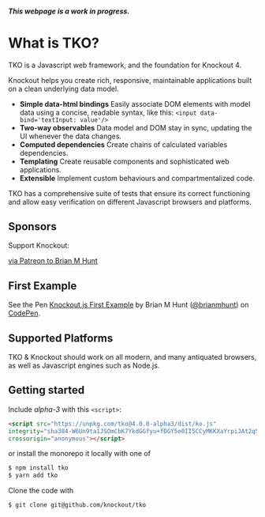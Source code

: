 
<div class='alert alert-danger text-center'>
	<h5>This webpage is a work in progress.</h5>
</div>

# What is TKO?

TKO is a Javascript web framework, and the foundation for Knockout 4.

Knockout helps you create rich, responsive, maintainable applications built on a clean underlying data model.

- **Simple data-html bindings**
  Easily associate DOM elements with model data using a concise, readable syntax, like this: `<input data-bind='textInput: value'/>`
- **Two-way observables**
  Data model and DOM stay in sync, updating the UI whenever the data changes.
- **Computed dependencies**
  Create chains of calculated variables dependencies.
- **Templating**
  Create reusable components and sophisticated web applications.
- **Extensible**
  Implement custom behaviours and compartmentalized code.

TKO has a comprehensive suite of tests that ensure its correct functioning and allow easy verification on different Javascript browsers and platforms.

## Sponsors

Support Knockout:

<a class='btn btn-primary btn-lg btn-block' href='https://patreon.com/brianmhunt'>
	via Patreon to Brian M Hunt
</a>


## First Example

<p data-height="265" data-theme-id="dark" data-slug-hash="jarpvY" data-default-tab="html,result" data-user="brianmhunt" data-embed-version="2" data-pen-title="Knockout.js First Example" class="codepen">See the Pen <a href="https://codepen.io/brianmhunt/pen/jarpvY/">Knockout.js First Example</a> by Brian M Hunt (<a href="https://codepen.io/brianmhunt">@brianmhunt</a>) on <a href="https://codepen.io">CodePen</a>.</p>

<!-- tutorial -->



## Supported Platforms

TKO & Knockout should work on all modern, and many antiquated browsers, as well as Javascript engines such as Node.js.


## Getting started

Include *alpha-3* with this `<script>`:

```html
<script src="https://unpkg.com/tko@4.0.0-alpha3/dist/ko.js"
integrity="sha384-W6Un9ta1JSOmCbK7YkdGGfyu+fDGY5e0II5CCyMKKXaYrpiJAt2q5YQH2ICQi4QA"
crossorigin="anonymous"></script>
```

or install the monorepo it locally with one of

```bash
$ npm install tko
$ yarn add tko
```

Clone the code with

```bash
$ git clone git@github.com/knockout/tko
```
